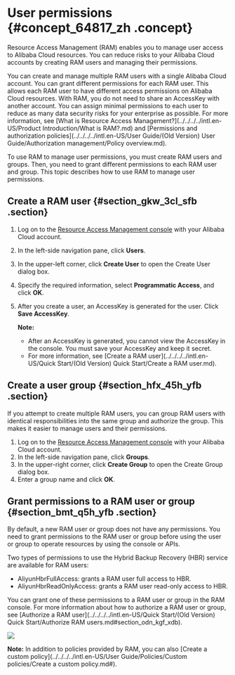 # User permissions {#concept_64817_zh .concept}

Resource Access Management \(RAM\) enables you to manage user access to Alibaba Cloud resources. You can reduce risks to your Alibaba Cloud accounts by creating RAM users and managing their permissions.

You can create and manage multiple RAM users with a single Alibaba Cloud account. You can grant different permissions for each RAM user. This allows each RAM user to have different access permissions on Alibaba Cloud resources. With RAM, you do not need to share an AccessKey with another account. You can assign minimal permissions to each user to reduce as many data security risks for your enterprise as possible. For more information, see [What is Resource Access Management?](../../../../intl.en-US/Product Introduction/What is RAM?.md) and [Permissions and authorization policies](../../../../intl.en-US/User Guide/(Old Version) User Guide/Authorization management/Policy overview.md).

To use RAM to manage user permissions, you must create RAM users and groups. Then, you need to grant different permissions to each RAM user and group. This topic describes how to use RAM to manage user permissions.

## Create a RAM user {#section_gkw_3cl_sfb .section}

1.  Log on to the [Resource Access Management console](https://ram.console.aliyun.com) with your Alibaba Cloud account.
2.  In the left-side navigation pane, click **Users**.
3.  In the upper-left corner, click **Create User** to open the Create User dialog box.
4.  Specify the required information, select **Programmatic Access**, and click **OK**.
5.  After you create a user, an AccessKey is generated for the user. Click **Save AccessKey**.

    **Note:** 

    -   After an AccessKey is generated, you cannot view the AccessKey in the console. You must save your AccessKey and keep it secret.
    -   For more information, see [Create a RAM user](../../../../intl.en-US/Quick Start/(Old Version) Quick Start/Create a RAM user.md).

## Create a user group {#section_hfx_45h_yfb .section}

If you attempt to create multiple RAM users, you can group RAM users with identical responsibilities into the same group and authorize the group. This makes it easier to manage users and their permissions.

1.  Log on to the [Resource Access Management console](https://ram.console.aliyun.com) with your Alibaba Cloud account.
2.  In the left-side navigation pane, click **Groups**.
3.  In the upper-right corner, click **Create Group** to open the Create Group dialog box.
4.  Enter a group name and click **OK**.

## Grant permissions to a RAM user or group {#section_bmt_q5h_yfb .section}

By default, a new RAM user or group does not have any permissions. You need to grant permissions to the RAM user or group before using the user or group to operate resources by using the console or APIs.

Two types of permissions to use the Hybrid Backup Recovery \(HBR\) service are available for RAM users:

-   AliyunHbrFullAccess: grants a RAM user full access to HBR.
-   AliyunHbrReadOnlyAccess: grants a RAM user read-only access to HBR.

You can grant one of these permissions to a RAM user or group in the RAM console. For more information about how to authorize a RAM user or group, see [Authorize a RAM user](../../../../intl.en-US/Quick Start/(Old Version) Quick Start/Authorize RAM users.md#section_odn_kgf_xdb).

![](http://static-aliyun-doc.oss-cn-hangzhou.aliyuncs.com/assets/img/40360/156747594658766_en-US.jpg)

**Note:** In addition to policies provided by RAM, you can also [Create a custom policy](../../../../intl.en-US/User Guide/Policies/Custom policies/Create a custom policy.md#).

